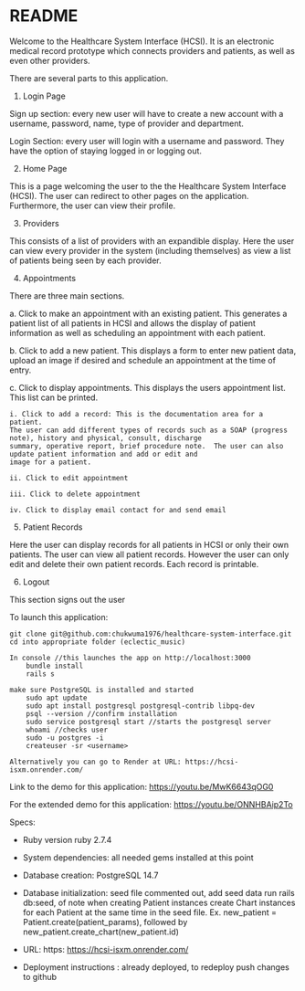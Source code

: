 # README

Welcome to the Healthcare System Interface (HCSI).  It is an electronic medical record prototype which connects providers and patients, as well as even other providers.

There are several parts to this application.

1. Login Page
    
Sign up section: every new user will have to create a new account with a username, password, name, type of provider and department.

Login Section: every user will login with a username and password.  They have the option of staying logged in or logging out.

2. Home Page

This is a page welcoming the user to the the Healthcare System Interface (HCSI).  The user can redirect to other pages on the application.  Furthermore, the user can view their profile.

3. Providers

This consists of a list of providers with an expandible display.  Here the user can view every provider in the system (including themselves) as view a list of patients being seen by each provider.

4. Appointments

There are three main sections.

a. Click to make an appointment with an existing patient.  This generates a patient list of all patients in HCSI and allows the display of patient information as well as scheduling an appointment with each patient.
    
b. Click to add a new patient. This displays a form to enter new patient data, upload an image if desired and schedule an appointment at the time of entry.

c. Click to display appointments.  This displays the users appointment list.  This list can be printed.

    i. Click to add a record: This is the documentation area for a patient.  
    The user can add different types of records such as a SOAP (progress note), history and physical, consult, discharge 
    summary, operative report, brief procedure note.  The user can also update patient information and add or edit and 
    image for a patient.

    ii. Click to edit appointment

    iii. Click to delete appointment

    iv. Click to display email contact for and send email
    

5. Patient Records

Here the user can display records for all patients in HCSI or only their own patients.  The user can view all patient records.  However the user can only edit and delete their own patient records.  Each record is printable.

6. Logout

This section signs out the user

To launch this application:

    git clone git@github.com:chukwuma1976/healthcare-system-interface.git
    cd into appropriate folder (eclectic_music)

    In console //this launches the app on http://localhost:3000
        bundle install
        rails s

    make sure PostgreSQL is installed and started
        sudo apt update
        sudo apt install postgresql postgresql-contrib libpq-dev
        psql --version //confirm installation
        sudo service postgresql start //starts the postgresql server
        whoami //checks user
        sudo -u postgres -i
        createuser -sr <username>
    
    Alternatively you can go to Render at URL: https://hcsi-isxm.onrender.com/

Link to the demo for this application: https://youtu.be/MwK6643qOG0

For the extended demo for this application: https://youtu.be/ONNHBAip2To



Specs:

* Ruby version ruby 2.7.4

* System dependencies: all needed gems installed at this point

* Database creation: PostgreSQL 14.7

* Database initialization: seed file commented out, add seed data run rails db:seed, of note when creating Patient instances create Chart instances for each Patient at the same time in the seed file.  Ex. new_patient = Patient.create(patient_params), followed by new_patient.create_chart(new_patient.id)

* URL: https: https://hcsi-isxm.onrender.com/

* Deployment instructions : already deployed, to redeploy push changes to github

